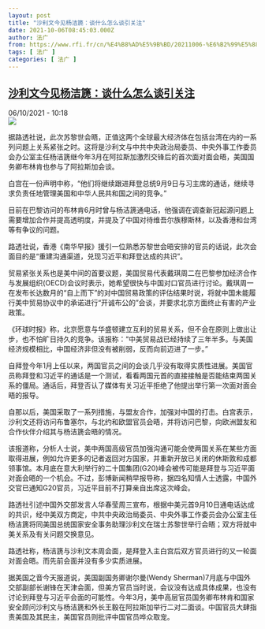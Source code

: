 ```yaml
---
layout: post
title: "沙利文今见杨洁篪：谈什么怎么谈引关注"
date: 2021-10-06T08:45:03.000Z
author: 法广
from: https://www.rfi.fr/cn/%E4%B8%AD%E5%9B%BD/20211006-%E6%B2%99%E5%88%A9%E6%96%87%E4%BB%8A%E8%A7%81%E6%9D%A8%E6%B4%81%E7%AF%AA-%E8%B0%88%E4%BB%80%E4%B9%88%E6%80%8E%E4%B9%88%E8%B0%88%E5%BC%95%E5%85%B3%E6%B3%A8
tags: [ 法广 ]
categories: [ 法广 ]
---
```

<!--1633509903000-->
[沙利文今见杨洁篪：谈什么怎么谈引关注](https://www.rfi.fr/cn/%E4%B8%AD%E5%9B%BD/20211006-%E6%B2%99%E5%88%A9%E6%96%87%E4%BB%8A%E8%A7%81%E6%9D%A8%E6%B4%81%E7%AF%AA-%E8%B0%88%E4%BB%80%E4%B9%88%E6%80%8E%E4%B9%88%E8%B0%88%E5%BC%95%E5%85%B3%E6%B3%A8)
------

<div>
<div>06/10/2021 - 10:18</div><img src="https://s.rfi.fr/media/display/b84171f2-88fe-11eb-a9bf-005056a964fe/2021-03-18T224508Z_595867280_RC2YDM9EUDB2_RTRMADP_3_USA-CHINA-ALASKA-BLINKEN.JPG"><div >                    <p>据路透社说，此次苏黎世会晤，正值这两个全球最大经济体在包括台湾在内的一系列问题上关系紧张之时。这将是沙利文与中共中央政治局委员、中央外事工作委员会办公室主任杨洁篪继今年3月在阿拉斯加激烈交锋后的首次面对面会晤，美国国务卿布林肯也参与了阿拉斯加会谈。</p><p>白宫在一份声明中称，“他们将继续跟进拜登总统9月9日与习主席的通话，继续寻求负责任地管理美国和中华人民共和国之间的竞争。”</p><p>目前在巴黎访问的布林肯6月时曾与杨洁篪通电话，他强调在调查新冠起源问题上需要增加合作并提高透明度，并提及了中国对待维吾尔族穆斯林，以及香港和台湾等有争议的问题。</p><p>路透社说，香港《南华早报》援引一位熟悉苏黎世会晤安排的官员的话说，此次会面目的是“重建沟通渠道，兑现习近平和拜登达成的共识”。</p><p>贸易紧张关系也是美中间的首要议题，美国贸易代表戴琪周二在巴黎参加经济合作与发展组织(OECD)会议时表示，她希望很快与中国对口官员进行讨论。戴琪周一在发布长达数月的“自上而下”的对中国贸易政策的评估结果时说，将就中国未能履行美中贸易协议中的承诺进行“开诚布公的”会谈，并要求北京方面终止有害的产业政策。</p><p>《环球时报》称，北京愿意与华盛顿建立互利的贸易关系，但不会在原则上做出让步，也不怕旷日持久的竞争。该报称：“中美贸易战已经持续了三年半多。与美国经济规模相比，中国经济非但没有被削弱，反而向前迈进了一步。”</p><p>自拜登今年1月上任以来，两国官员之间的会谈几乎没有取得实质性进展。美国官员称拜登和习近平的通话是一个测试，看看两国元首的直接接触是否能结束两国关系的僵局。通话后，拜登否认了媒体有关习近平拒绝了他提出举行第一次面对面会晤的报导。</p><p>自那以后，美国采取了一系列措施，与盟友合作，加强对中国的打击。白宫表示，沙利文还将访问布鲁塞尔，与北约和欧盟官员会晤，并将访问巴黎，向欧洲盟友和合作伙伴介绍其与杨洁篪会晤的情况。</p><p>该报道称，分析人士说，美中两国高级官员加强沟通可能会使两国关系在某些方面取得进展，例如允许更多的记者返回对方国家，并重新开放已关闭的休斯敦和成都领事馆。本月底在意大利举行的二十国集团(G20)峰会被传可能是拜登与习近平面对面会晤的一个机会。不过，彭博新闻稍早报导称，据四名知情人士透露，中国外交官已通知G20官员，习近平目前不打算亲自出席这次峰会。</p><p>路透社引述中国外交部发言人华春莹周三宣布，根据中美元首9月10日通电话达成的共识，经中美双方商定，中共中央政治局委员、中央外事工作委员会办公室主任杨洁篪将同美国总统国家安全事务助理沙利文在瑞士苏黎世举行会晤；双方将就中美关系及有关问题交换意见。</p><p>路透社称，杨洁篪与沙利文本周会面，是拜登入主白宫后双方官员进行的又一轮面对面会晤。而先前会面并没有多少实质进展。</p><p>据美国之音今天报道说，美国副国务卿谢尔曼(Wendy Sherman)7月底与中国外交部副部长谢锋在天津会面，但美方官员当时说，会议没有达成具体成果，也没有讨论到拜登与习近平会面的可能性。今年3月，美中高层官员国务卿布林肯和国家安全顾问沙利文与杨洁篪和外长王毅在阿拉斯加举行二对二面谈。中国官员大肆指责美国及其民主，美国官员则批评中国官员哗众取宠。</p>                                            <div data-selfpromo-newsletter>    </div>    <div data-selfpromo-app>    </div>                </div>
</div>

